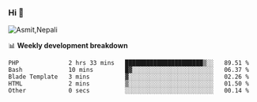 ### Hi 👋

![Asmit,Nepali](https://media.giphy.com/media/L8K62iTDkzGX6/giphy.gif)
<!--
**asmit99nepali/asmit99nepali** is a ✨ _special_ ✨ repository because its `README.md` (this file) appears on your GitHub profile.

Here are some ideas to get you started:

- 🔭 I’m currently working on ...
- 🌱 I’m currently learning ...
- 👯 I’m looking to collaborate on ...
- 🤔 I’m looking for help with ...
- 💬 Ask me about ...
- 📫 How to reach me: ...
- 😄 Pronouns: ...
- ⚡ Fun fact: ...
-->


📊 **Weekly development breakdown**
<!--START_SECTION:waka-->

```text
PHP              2 hrs 33 mins   ██████████████████████▒░░   89.51 %
Bash             10 mins         █▓░░░░░░░░░░░░░░░░░░░░░░░   06.37 %
Blade Template   3 mins          ▓░░░░░░░░░░░░░░░░░░░░░░░░   02.26 %
HTML             2 mins          ▒░░░░░░░░░░░░░░░░░░░░░░░░   01.50 %
Other            0 secs          ░░░░░░░░░░░░░░░░░░░░░░░░░   00.14 %
```

<!--END_SECTION:waka-->

